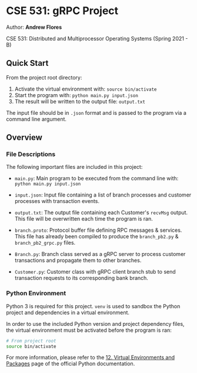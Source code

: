 <h1>CSE 531: gRPC Project</h1>

Author: **Andrew Flores**

CSE 531: Distributed and Multiprocessor Operating Systems (Spring 2021 - B)

## Quick Start

From the project root directory:

1. Activate the virtual environment with: `source bin/activate`
2. Start the program with: `python main.py input.json`
3. The result will be written to the output file: `output.txt`

The input file should be in `.json` format and is passed to the program via a command line argument.

## Overview

### File Descriptions

The following important files are included in this project:

* `main.py`: Main program to be executed from the command line with: `python main.py input.json`

* `input.json`: Input file containing a list of branch processes and customer processes with transaction events.

* `output.txt`: The output file containing each Customer's `recvMsg` output. This file will be overwritten each time the program is ran.

* `branch.proto`: Protocol buffer file defining RPC messages & services. This file has already been compiled to produce the `branch_pb2.py` & `branch_pb2_grpc.py` files.

* `Branch.py`: Branch class served as a gRPC server to process customer transactions and propagate them to other branches.

* `Customer.py`: Customer class with gRPC client branch stub to send transaction requests to its corresponding bank branch.

### Python Environment

Python 3 is required for this project. `venv` is used to sandbox the Python project and dependencies in a virtual environment.

In order to use the included Python version and project dependency files, the virtual environment must be activated before the program is ran:

```sh
# From project root
source bin/activate
```

For more information, please refer to the [12. Virtual Environments and Packages](https://docs.python.org/3/tutorial/venv.html) page of the official Python documentation.